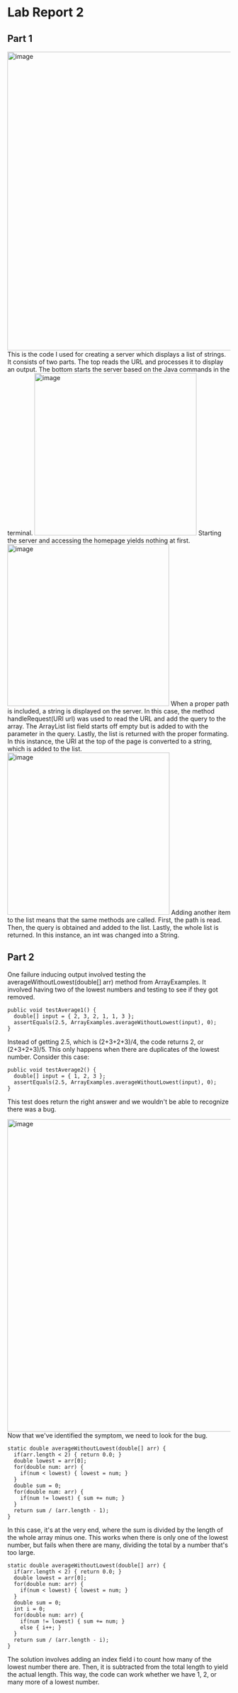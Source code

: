 # Lab Report 2

## Part 1
<img width="674" alt="image" src="https://user-images.githubusercontent.com/130080125/234159834-c34c6673-bd73-46b5-b11c-0aad01b8d978.png">
This is the code I used for creating a server which displays a list of strings. It consists of two parts. The top reads the URL and processes it to display an output. The bottom starts the server based on the Java commands in the terminal.

<img width="366" alt="image" src="https://user-images.githubusercontent.com/130080125/234160780-94960c7e-8b58-4501-95d9-77d29588413f.png">
Starting the server and accessing the homepage yields nothing at first.
<img width="365" alt="image" src="https://user-images.githubusercontent.com/130080125/234161063-0973cd7b-035d-4902-aadd-d789345bde2a.png">
When a proper path is included, a string is displayed on the server. In this case, the method handleRequest(URI url) was used to read the URL and add the query to the array. The ArrayList list field starts off empty but is added to with the parameter in the query. Lastly, the list is returned with the proper formating. In this instance, the URI at the top of the page is converted to a string, which is added to the list.
<img width="366" alt="image" src="https://user-images.githubusercontent.com/130080125/234162563-e845e1ea-a0e5-422e-a422-2da97f31ae65.png">
Adding another item to the list means that the same methods are called. First, the path is read. Then, the query is obtained and added to the list. Lastly, the whole list is returned. In this instance, an int was changed into a String. 

## Part 2
One failure inducing output involved testing the averageWithoutLowest(double[] arr) method from ArrayExamples. It involved having two of the lowest numbers and testing to see if they got removed.

    public void testAverage1() {
      double[] input = { 2, 3, 2, 1, 1, 3 };
      assertEquals(2.5, ArrayExamples.averageWithoutLowest(input), 0);
    }
    
Instead of getting 2.5, which is (2+3+2+3)/4, the code returns 2, or (2+3+2+3)/5. This only happens when there are duplicates of the lowest number. Consider this case:

    public void testAverage2() {
      double[] input = { 1, 2, 3 };
      assertEquals(2.5, ArrayExamples.averageWithoutLowest(input), 0);
    }
    
This test does return the right answer and we wouldn't be able to recognize there was a bug.

<img width="705" alt="image" src="https://user-images.githubusercontent.com/130080125/234165913-e7fe34b8-667c-4d85-a908-492894d76199.png">
Now that we've identified the symptom, we need to look for the bug.

    static double averageWithoutLowest(double[] arr) {
      if(arr.length < 2) { return 0.0; }
      double lowest = arr[0];
      for(double num: arr) {
        if(num < lowest) { lowest = num; }
      }
      double sum = 0;
      for(double num: arr) {
        if(num != lowest) { sum += num; }
      }
      return sum / (arr.length - 1);
    }
    
In this case, it's at the very end, where the sum is divided by the length of the whole array minus one. This works when there is only one of the lowest number, but fails when there are many, dividing the total by a number that's too large. 

    static double averageWithoutLowest(double[] arr) {
      if(arr.length < 2) { return 0.0; }
      double lowest = arr[0];
      for(double num: arr) {
        if(num < lowest) { lowest = num; }
      }
      double sum = 0;
      int i = 0;
      for(double num: arr) {
        if(num != lowest) { sum += num; }
        else { i++; }
      }
      return sum / (arr.length - i);
    }

The solution involves adding an index field i to count how many of the lowest number there are. Then, it is subtracted from the total length to yield the actual length. This way, the code can work whether we have 1, 2, or many more of a lowest number.
